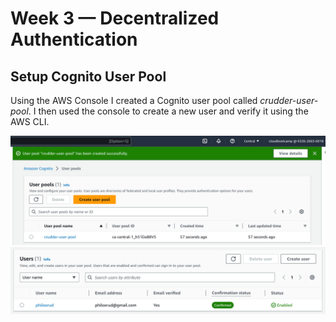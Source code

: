 # Week 3 — Decentralized Authentication

## Setup Cognito User Pool

Using the AWS Console I created a Cognito user pool called _crudder-user-pool_.
I then used the console to create a new user and verify it using the AWS CLI.

![crudder user pool](/assets/crudder-user-pool.png)
![crudder user](/assets/crudder-user.png)
